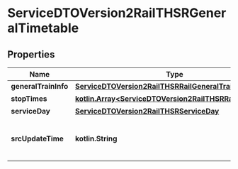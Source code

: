 
# ServiceDTOVersion2RailTHSRGeneralTimetable

## Properties
Name | Type | Description | Notes
------------ | ------------- | ------------- | -------------
**generalTrainInfo** | [**ServiceDTOVersion2RailTHSRRailGeneralTrainInfo**](ServiceDTOVersion2RailTHSRRailGeneralTrainInfo.md) |  | 
**stopTimes** | [**kotlin.Array&lt;ServiceDTOVersion2RailTHSRRailStopTime&gt;**](ServiceDTOVersion2RailTHSRRailStopTime.md) | 停靠時間資料 | 
**serviceDay** | [**ServiceDTOVersion2RailTHSRServiceDay**](ServiceDTOVersion2RailTHSRServiceDay.md) |  | 
**srcUpdateTime** | **kotlin.String** | 來源端平台資料更新時間(ISO8601格式:yyyy-MM-ddTHH:mm:sszzz) | 



